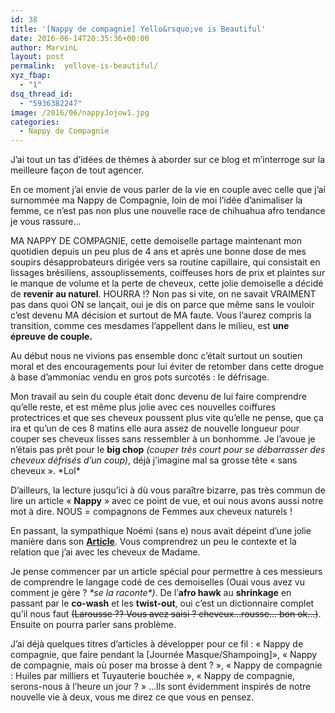 ```yaml
---
id: 38
title: '[Nappy de compagnie] Yello&rsquo;ve is Beautiful'
date: 2016-06-14T20:35:36+00:00
author: MarvinL
layout: post
permalink:  yellove-is-beautiful/
xyz_fbap:
  - "1"
dsq_thread_id:
  - "5936382247"
image: /2016/06/nappyJojow1.jpg
categories:
  - Nappy de Compagnie
---
```

J’ai tout un tas d’idées de thèmes à aborder sur ce blog et m’interroge sur la meilleure façon de tout agencer.

En ce moment j’ai envie de vous parler de la vie en couple avec celle que j’ai surnommée ma Nappy de Compagnie, loin de moi l’idée d’animaliser la femme, ce n’est pas non plus une nouvelle race de chihuahua afro tendance je vous rassure…
  
MA NAPPY DE COMPAGNIE, cette demoiselle partage maintenant mon quotidien depuis un peu plus de 4 ans et après une bonne dose de mes soupirs désapprobateurs dirigée vers sa routine capillaire, qui consistait en lissages brésiliens, assouplissements, coiffeuses hors de prix et plaintes sur le manque de volume et la perte de cheveux, cette jolie demoiselle a décidé de **revenir au naturel**. HOURRA !? Non pas si vite, on ne savait VRAIMENT pas dans quoi ON se lançait, oui je dis on parce que même sans le vouloir c’est devenu MA décision et surtout de MA faute. Vous l’aurez compris la transition, comme ces mesdames l’appellent dans le milieu, est **une épreuve de couple.**
  
Au début nous ne vivions pas ensemble donc c’était surtout un soutien moral et des encouragements pour lui éviter de retomber dans cette drogue à base d’ammoniac vendu en gros pots surcotés : le défrisage.
  
Mon travail au sein du couple était donc devenu de lui faire comprendre qu’elle reste, et est même plus jolie avec ces nouvelles coiffures protectrices et que ses cheveux poussent plus vite qu’elle ne pense, que ça ira et qu’un de ces 8 matins elle aura assez de nouvelle longueur pour couper ses cheveux lisses sans ressembler à un bonhomme. Je l&rsquo;avoue je n&rsquo;étais pas prêt pour le **big chop** _(couper très court pour se débarrasser des cheveux défrisés d&rsquo;un coup)_, déjà j&rsquo;imagine mal sa grosse tête « sans cheveux ». \*Lol\*
  
D’ailleurs, la lecture jusqu’ici à dù vous paraître bizarre, pas très commun de lire un article « **Nappy** » avec ce point de vue, et oui nous avons aussi notre mot à dire. NOUS = compagnons de Femmes aux cheveux naturels !
  
En passant, la sympathique Noémi (sans e) nous avait dépeint d’une jolie manière dans son **[Article](https://noemisanse.wordpress.com/2015/12/20/dans-la-peau-dune-nappy-episode-3/)**. Vous comprendrez un peu le contexte et la relation que j’ai avec les cheveux de Madame.
  
Je pense commencer par un article spécial pour permettre à ces messieurs de comprendre le langage codé de ces demoiselles (Ouai vous avez vu comment je gère ? _\*se la raconte\*)_. De l’**afro hawk** au **shrinkage** en passant par le **co-wash** et les **twist-out**, oui c’est un dictionnaire complet qu’il nous faut <del datetime="2016-06-14T20:32:58+00:00">(Larousse ?? Vous avez saisi ? cheveux…rousse… bon ok…)</del>. Ensuite on pourra parler sans problème.
  
J’ai déjà quelques titres d’articles à développer pour ce fil : « Nappy de compagnie, que faire pendant la [Journée Masque/Shampoing]», « Nappy de compagnie, mais où poser ma brosse à dent ? », « Nappy de compagnie : Huiles par milliers et Tuyauterie bouchée », « Nappy de compagnie, serons-nous à l’heure un jour ? » …Ils sont évidemment inspirés de notre nouvelle vie à deux, vous me direz ce que vous en pensez.
